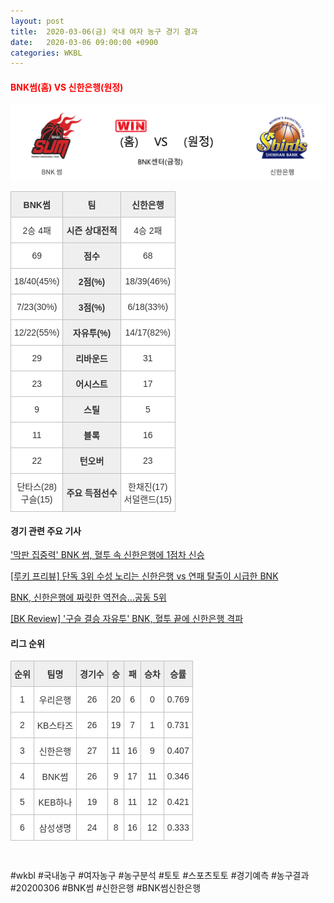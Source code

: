 ```yaml
---
layout: post
title:  2020-03-06(금) 국내 여자 농구 경기 결과
date:   2020-03-06 09:00:00 +0900
categories: WKBL
---
```


#### <span style="color:red"> BNK썸(홈) VS 신한은행(원정) </span>
![BNK썸_신한은행_win.png](../images/wkbl/result/BNK썸_신한은행_win.png)

<style type="text/css">
.tg  {border-collapse:collapse;border-spacing:0;}
.tg td{font-family:Arial, sans-serif;font-size:14px;padding:10px 5px;border-style:solid;border-width:1px;overflow:hidden;word-break:normal;border-color:#c0c0c0;}
.tg th{font-family:Arial, sans-serif;font-size:14px;font-weight:normal;padding:10px 5px;border-style:solid;border-width:1px;overflow:hidden;word-break:normal;border-color:#c0c0c0;}
.tg .tg-dcpn{background-color:#ffffff;border-color:#c0c0c0;text-align:center;vertical-align:middle}
.tg .tg-txr3{background-color:#ffffff;border-color:#c0c0c0;text-align:center;vertical-align:middle}
.tg .tg-o8le{background-color:#efefef;border-color:#c0c0c0;text-align:center;vertical-align:middle}
.tg .tg-rr9t{font-weight:bold;background-color:#efefef;border-color:#c0c0c0;text-align:center;vertical-align:middle}
.tg .tg-wazi{background-color:#efefef;border-color:#c0c0c0;text-align:center;vertical-align:middle}
</style>

<table class="tg">
  <tr>
    <th class="tg-rr9t">BNK썸</th>
    <th class="tg-rr9t">팀</th>
    <th class="tg-rr9t">신한은행</th>
  </tr>
  <tr>
    <td class="tg-dcpn">2승 4패</td>
    <td class="tg-rr9t">시즌 상대전적</td>
    <td class="tg-dcpn">4승 2패</td>
  </tr>
  <tr>
    <td class="tg-dcpn">69</td>
    <td class="tg-rr9t">점수</td>
    <td class="tg-dcpn">68</td>
  </tr>
  <tr>
    <td class="tg-dcpn">18/40(45%)</td>
    <td class="tg-rr9t">2점(%)</td>
    <td class="tg-dcpn">18/39(46%)</td>
  </tr>
  <tr>
    <td class="tg-dcpn">7/23(30%)</td>
    <td class="tg-rr9t">3점(%)</td>
    <td class="tg-dcpn">6/18(33%)</td>
  </tr>
  <tr>
    <td class="tg-dcpn">12/22(55%)</td>
    <td class="tg-rr9t">자유투(%)</td>
    <td class="tg-dcpn">14/17(82%)</td>
  </tr>
  <tr>
    <td class="tg-dcpn">29</td>
    <td class="tg-rr9t">리바운드</td>
    <td class="tg-dcpn">31</td>
  </tr>
  <tr>
    <td class="tg-dcpn">23</td>
    <td class="tg-rr9t">어시스트</td>
    <td class="tg-dcpn">17</td>
  </tr>
  <tr>
    <td class="tg-dcpn">9</td>
    <td class="tg-rr9t">스틸</td>
    <td class="tg-dcpn">5</td>
  </tr>
  <tr>
    <td class="tg-dcpn">11</td>
    <td class="tg-rr9t">블록</td>
    <td class="tg-dcpn">16</td>
  </tr>
  <tr>
    <td class="tg-dcpn">22</td>
    <td class="tg-rr9t">턴오버</td>
    <td class="tg-dcpn">23</td>
  </tr>
  <tr>
    <td class="tg-dcpn">단타스(28)<br>구슬(15)</td>
    <td class="tg-rr9t">주요 득점선수</td>
    <td class="tg-dcpn">한채진(17)<br>서덜랜드(15)</td>
  </tr>
</table>

#### 경기 관련 주요 기사         

['막판 집중력' BNK 썸, 혈투 속 신한은행에 1점차 신승](http://www.sportsseoul.com/news/read/891318)

[[루키 프리뷰] 단독 3위 수성 노리는 신한은행 vs 연패 탈출이 시급한 BNK](http://www.rookie.co.kr/news/articleView.html?idxno=40009)

[BNK, 신한은행에 짜릿한 역전승…공동 5위](http://sports.khan.co.kr/news/sk_index.html?art_id=202003062133003&sec_id=530301&pt=nv)

[[BK Review] '구슬 결승 자유투' BNK, 혈투 끝에 신한은행 격파](http://www.basketkorea.com/news/articleView.html?idxno=192622)

<script src="https://ads-partners.coupang.com/g.js"></script>
<script>
    new PartnersCoupang.G({"id":48148,"width":"100%","height":120,"subId":null});
</script>        
        

#### 리그 순위

<style type="text/css">
    .tg  {border-collapse:collapse;border-spacing:0;border-color:#ccc;}
    .tg td{font-family:Arial, sans-serif;font-size:14px;padding:10px 5px;border-style:solid;border-width:1px;overflow:hidden;word-break:normal;border-color:#ccc;color:#333;background-color:#fff;}
    .tg th{font-family:Arial, sans-serif;font-size:14px;font-weight:normal;padding:10px 5px;border-style:solid;border-width:1px;overflow:hidden;word-break:normal;border-color:#ccc;color:#333;background-color:#f0f0f0;}
    .tg .tg-jvag{background-color:#ffffff;color:#000000;border-color:#c0c0c0;text-align:center;vertical-align:middle}
    .tg .tg-wman{border-color:#c0c0c0;text-align:center;vertical-align:middle}
    .tg .tg-d14o{font-weight:bold;background-color:#efefef;border-color:#c0c0c0;text-align:center;vertical-align:middle}
    .tg .tg-qn23{color:#000000;border-color:#c0c0c0;text-align:center;vertical-align:middle}
    .tg .tg-50j8{background-color:#ffffff;border-color:#c0c0c0;text-align:center;vertical-align:middle}
    .tg .tg-fzdr{border-color:#c0c0c0;text-align:center;vertical-align:top}
    .tg .tg-hnyg{background-color:#ffffff;color:#000000;border-color:#c0c0c0;text-align:center;vertical-align:top}
</style>

<table class="tg">
  <tr>
    <th class="tg-d14o">순위</th>
    <th class="tg-d14o">팀명</th>
    <th class="tg-d14o">경기수</th>
    <th class="tg-d14o">승</th>
    <th class="tg-d14o">패</th>
    <th class="tg-d14o">승차</th>
    <th class="tg-d14o">승률</th>
  </tr>
  
<tr>
    <td class="tg-50j8">1</td>
    <td class="tg-50j8">우리은행</td>
    <td class="tg-50j8">26</td>
    <td class="tg-50j8">20</td>
    <td class="tg-50j8">6</td>
    <td class="tg-50j8">0</td>
    <td class="tg-50j8">0.769</td>
</tr>

<tr>
    <td class="tg-50j8">2</td>
    <td class="tg-50j8">KB스타즈</td>
    <td class="tg-50j8">26</td>
    <td class="tg-50j8">19</td>
    <td class="tg-50j8">7</td>
    <td class="tg-50j8">1</td>
    <td class="tg-50j8">0.731</td>
</tr>

<tr>
    <td class="tg-50j8">3</td>
    <td class="tg-50j8">신한은행</td>
    <td class="tg-50j8">27</td>
    <td class="tg-50j8">11</td>
    <td class="tg-50j8">16</td>
    <td class="tg-50j8">9</td>
    <td class="tg-50j8">0.407</td>
</tr>

<tr>
    <td class="tg-50j8">4</td>
    <td class="tg-50j8">BNK썸</td>
    <td class="tg-50j8">26</td>
    <td class="tg-50j8">9</td>
    <td class="tg-50j8">17</td>
    <td class="tg-50j8">11</td>
    <td class="tg-50j8">0.346</td>
</tr>

<tr>
    <td class="tg-50j8">5</td>
    <td class="tg-50j8">KEB하나</td>
    <td class="tg-50j8">19</td>
    <td class="tg-50j8">8</td>
    <td class="tg-50j8">11</td>
    <td class="tg-50j8">12</td>
    <td class="tg-50j8">0.421</td>
</tr>

<tr>
    <td class="tg-50j8">6</td>
    <td class="tg-50j8">삼성생명</td>
    <td class="tg-50j8">24</td>
    <td class="tg-50j8">8</td>
    <td class="tg-50j8">16</td>
    <td class="tg-50j8">12</td>
    <td class="tg-50j8">0.333</td>
</tr>
</table><br>
<script src="https://ads-partners.coupang.com/g.js"></script>
<script>
    new PartnersCoupang.G({"id":48179,"width":"100%","height":120,"subId":null});
</script>        
        
#wkbl #국내농구 #여자농구 #농구분석 #토토 #스포츠토토 #경기예측 #농구결과 #20200306 #BNK썸 #신한은행 #BNK썸신한은행 